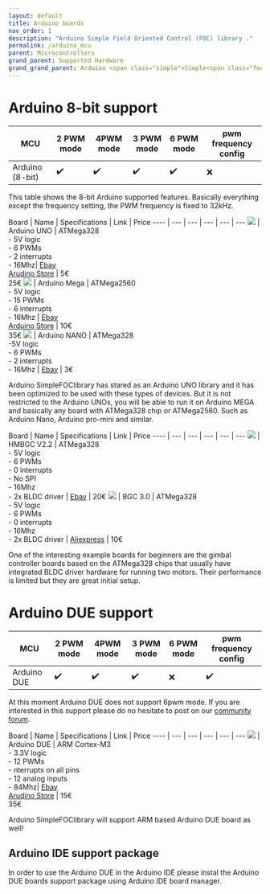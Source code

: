 ```yaml
---
layout: default
title: Arduino boards
nav_order: 1
description: "Arduino Simple Field Oriented Control (FOC) library ."
permalink: /arduino_mcu
parent: Microcontrollers
grand_parent: Supported Hardware
grand_grand_parent: Arduino <span class="simple">Simple<span class="foc">FOC</span>library</span>
---
```

# Arduino 8-bit support


MCU | 2 PWM mode | 4PWM mode | 3 PWM mode | 6 PWM mode | pwm frequency config 
--- | --- |--- |--- |--- |--- 
Arduino (8-bit) | ✔️ | ✔️ | ✔️ | ✔️ | ❌

This table shows the 8-bit Arduino supported features. Basically everything except the frequency setting, the PWM frequency is fixed to 32kHz.


 Board | Name | Specifications | Link | Price
---- | --- | --- | --- | --- | ---
[<img src="extras/Images/arduino_uno.jpg" class="imgtable150">](https://store.arduino.cc/arduino-uno-rev3-smd) | Arduino UNO | ATMega328 <br>- 5V logic<br> - 6 PWMs<br>- 2 interrupts<br>- 16Mhz| [Ebay](https://www.ebay.com/itm/NEW-Arduino-UNO-R3-ATMEGA328P-CH340G-Microcontroller-Board-Bootloader-USB/323962801627?hash=item4b6db00ddb:g:ihUAAOSwLc1dNWCd)<br> [Arudino Store](https://store.arduino.cc/arduino-uno-rev3-smd) | 5€<br>25€ 
[<img src="extras/Images/mega.png" class="imgtable150">](https://store.arduino.cc/arduino-mega-2560-rev3) | Arduino Mega |  ATMega2560 <br>- 5V logic<br> - 15 PWMs<br>- 6 interrupts<br>- 16Mhz | [Ebay](https://www.ebay.com/itm/MEGA-2560-R3-Development-Board-CH340G-ATMEGA-2560-Kit-USB-Cable-For-Arduino-New/253764643649?epid=25019988960&_trkparms=ispr%3D1&hash=item3b158d2b41:g:C44AAOSwomJapjfF&enc=AQAEAAACYIQvEcHUrT7nmUC3yY5qbPyaBN1nJEDYW8MyypsJPgXK3AqiNsU0sSphPu4g6Qid31UfuUmxbibd03S6nwGFOtPRQtA6b7fwyQa%2BlHjHz58lNHKPszpYYTTo0kkJEDqmhf4Wiz0dmrGPE5aFjKQswyzpK0%2FagGHK8e518kkvgI15vEk3BEXEnW%2BgpNypJKacwMKe1INf06jl%2BrC%2FW50ef2gL1FPUQyUq9fK4Rm4tPSr28E52usHYczBDbdMdghFUExt3Ge%2B0iSj4t%2BcsyM2NGC%2BjCDDA8FBe3W5K8wg80e2DQwtM1R8Bpxrt6qJdyWZWigo8m4dpWLS%2Brmys9YJWASnU6mnFZoy4SLPUBLFK560rONYnB7aPohtZNJ%2BjCJPDLOQISm6tmGZVF5fMNu6iLYwYG8WG7J3c7rGVeUiDnJdf%2Fz68BNLAvth%2FnSoI9w7Jau%2Fd19gx3WYQbxgipDAmxgrVhGYlPrEvTSqCLIno1u3W%2FTI7FhSpNW%2Bgzw94kG%2FFgR9ieLRyv9p0w%2BYY3rrJepqCtlCJNkKflPpj4WAcXxBHHaQLJOr2mr7E2wRdwTBstIdCtoMmIp%2BjTRJFApIoT7fnEEIcMZyfLvbQZtemIQKHxpuibWKjQZU99awWsbMBlE0SRWaxRhML5YGORIjmgbIUyFdy9fiWHDcRpoKQJPsV6N3HUkRg9yU9cZ0m5w4ywXpiv7vHA8JFZg7hy5INiPGWwcxTRabpanq%2FWCB%2Bb4AN6%2BFP4%2Bqes86XVNe0YemDM1cBQWiHHjGxAHbw8gWuCZvXoc7XsJE5lrmQTsB1%2F%2FG6&checksum=253764643649687cd36869924033b58b75e082ef568d)<br>[Arduino Store](https://store.arduino.cc/arduino-mega-2560-rev3) | 10€<br>35€ 
[<img src="extras/Images/nano.png" class="imgtable150">](https://www.ebay.com/itm/Nano-V3-0-USB-ATmega328P-AU-16MHz-5V-CH340G-Micro-Controller-Board-For-Arduino/223471184608?hash=item3407ebaae0:g:-gMAAOSwdzBcpfIA) | Arduino NANO |  ATMega328<br> -5V logic<br> - 6 PWMs <br>- 2 interrupts<br> - 16Mhz  | [Ebay](https://www.ebay.com/itm/Nano-V3-0-USB-ATmega328P-AU-16MHz-5V-CH340G-Micro-Controller-Board-For-Arduino/223471184608?hash=item3407ebaae0:g:-gMAAOSwdzBcpfIA) | 3€

Arduino <span class="simple">Simple<span class="foc">FOC</span>library</span> has stared as an Arduino UNO library and it has been optimized to be used with these types of devices. But it is not restricted to the Arduino UNOs, you will be able to run it on Arduino MEGA and basically any board with ATMega328 chip or ATMega2560. Such as Arduino Nano, Arduino pro-mini and similar.

Board | Name | Specifications | Link | Price
---- | --- | --- | --- | --- | ---
[<img src="extras/Images/pinout.jpg" class="imgtable150">](https://www.ebay.com/itm/HMBGC-V2-0-3-Axle-Gimbal-Controller-Control-Plate-Board-Module-with-Sensor/351497840990?hash=item51d6e7695e:g:BAsAAOSw0QFXBxrZ:rk:1:pf:1) | HMBGC V2.2 |  ATMega328<br> - 5V logic<br> - 6 PWMs <br>- 0 interrupts<br> - No SPI<br>- 16Mhz <br> - 2x BLDC driver | [Ebay](https://www.ebay.com/itm/HMBGC-V2-0-3-Axle-Gimbal-Controller-Control-Plate-Board-Module-with-Sensor/351497840990?hash=item51d6e7695e:g:BAsAAOSw0QFXBxrZ:rk:1:pf:1) | 20€
[<img src="extras/Images/bgc_30.jpg" class="imgtable150">](https://fr.aliexpress.com/item/4000411471994.html?spm=a2g0o.productlist.0.0.5d047d57y4zGC4&algo_pvid=861ada4b-b12f-4019-be84-fae9870a12ed&algo_expid=861ada4b-b12f-4019-be84-fae9870a12ed-1&btsid=0ab6f83a15906954691168349e30d7&ws_ab_test=searchweb0_0,searchweb201602_,searchweb201603_) | BGC 3.0 |  ATMega328<br>- 5V logic<br> - 6 PWMs <br>- 0 interrupts<br> - 16Mhz <br> - 2x BLDC driver | [Aliexpress](https://fr.aliexpress.com/item/4000411471994.html?spm=a2g0o.productlist.0.0.5d047d57y4zGC4&algo_pvid=861ada4b-b12f-4019-be84-fae9870a12ed&algo_expid=861ada4b-b12f-4019-be84-fae9870a12ed-1&btsid=0ab6f83a15906954691168349e30d7&ws_ab_test=searchweb0_0,searchweb201602_,searchweb201603_) | 10€

One of the interesting example boards for beginners are the gimbal controller boards based on the ATMega328 chips that usually have integrated BLDC driver hardware for running two motors. Their performance is limited but they are great initial setup.

# Arduino DUE support

MCU | 2 PWM mode | 4PWM mode | 3 PWM mode | 6 PWM mode | pwm frequency config 
--- | --- |--- |--- |--- |--- 
Arduino DUE  | ✔️ | ✔️ | ✔️ | ❌ | ✔️

At this moment Arduino DUE does not support 6pwm mode. If you are interested in this support please do no hesitate to post on our [community forum](https://community.simplefoc.com).

 Board | Name | Specifications | Link | Price
---- | --- | --- | --- | --- | ---
[<img src="extras/Images/due.jpg" class="imgtable150">](https://store.arduino.cc/arduino-due) | Arduino DUE | ARM Cortex-M3 <br>- 3.3V logic<br> - 12 PWMs<br>- nterrupts on all pins <br> - 12 analog inputs <br>- 84Mhz| [Ebay](https://www.ebay.com/itm/ARM-Cortex-M3-Control-Board-Module-DUE-R3-SAM3X8E-32-bit-Arduino-Without-Cable/113795035918?hash=item1a7eb6730e:g:7usAAOSws3ldD45r)<br> [Arudino Store](https://store.arduino.cc/arduino-due) | 15€<br>35€ 

Arduino <span class="simple">Simple<span class="foc">FOC</span>library</span> will support ARM based Arduino DUE board as well!


## Arduino IDE support package
In order to use the Arduino DUE in the Arduino IDE please instal the Arduino DUE boards support package using Arduino IDE board manager.